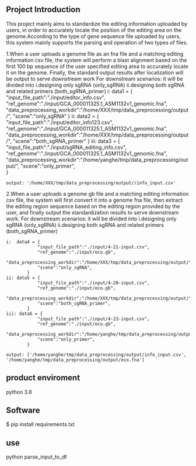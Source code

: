

## Project Introduction
This project mainly aims to standardize the editing information uploaded by users, in order to accurately locate the position of the editing area on the genome.According to the type of gene sequence file uploaded by users, this system mainly supports the parsing and operation of two types of files.

1.When a user uploads a genome file as an fna file and a matching editing information csv file, the system will perform a blast alignment based on the first 100 bp sequence of the user specified editing area to accurately locate it on the genome. Finally, the standard output results after localization will be output to serve downstream work
    For downstream scenarios: it will be divided into i.designing only sgRNA (only_sgRNA) ii.designing both sgRNA and related primers (both_sgRNA_primer)
    i:  data1 = {
                "input_file_path":"./input/editor_info.csv",
                "ref_genome":"./input/GCA_000011325.1_ASM1132v1_genomic.fna",
                "data_preprocessing_workdir":"/home/XXX/tmp/data_preprocessing/output/",
                "scene":"only_sgRNA"
            }
    ii: data2 = {
                "input_file_path":"./input/editor_info123.csv",
                "ref_genome":"./input/GCA_000011325.1_ASM1132v1_genomic.fna",
                "data_preprocessing_workdir":"/home/XXX/tmp/data_preprocessing/output/",
                "scene":"both_sgRNA_primer"
            }
    iii: data3 = {
                "input_file_path":"./input/sgRNA_editing_info.csv",
                "ref_genome":"./input/GCA_000011325.1_ASM1132v1_genomic.fna",
                "data_preprocessing_workdir":"/home/yanghe/tmp/data_preprocessing/output/",
                "scene":"only_primer",  
            }

    output: '/home/XXX/tmp/data_preprocessing/output//info_input.csv'

2.When a user uploads a genome gb file and a matching editing information csv file, the system will first convert it into a genome fna file, then extract the editing region sequence based on the editing region provided by the user, and finally output the standardization results to serve downstream work.
    For downstream scenarios: it will be divided into i.designing only sgRNA (only_sgRNA) ii.designing both sgRNA and related primers (both_sgRNA_primer)

    i:  data4 = {
                "input_file_path":"./input/4-21-input.csv",
                "ref_genome":"./input/eco.gb",
                "data_preprocessing_workdir":"/home/XXX/tmp/data_preprocessing/output/",
                "scene":"only_sgRNA",
            }
    ii: data5 = {
                "input_file_path":"./input/4-20-input.csv",
                "ref_genome":"./input/eco.gb",
                "data_preprocessing_workdir":"/home/XXX/tmp/data_preprocessing/output/",
                "scene":"both_sgRNA_primer",
            }
    iii: data6 = {
                "input_file_path":"./input/4-23-input.csv",
                "ref_genome":"./input/eco.gb",
                "data_preprocessing_workdir":"/home/yanghe/tmp/data_preprocessing/output/",
                "scene":"only_primer",  
            }
            
    output: ['/home/yanghe/tmp/data_preprocessing/output/info_input.csv', '/home/yanghe/tmp/data_preprocessing/output/eco.fna']

## product enviroment
 python 3.8
## Software
$ pip install requirements.txt

## use
python parse_input_to_df